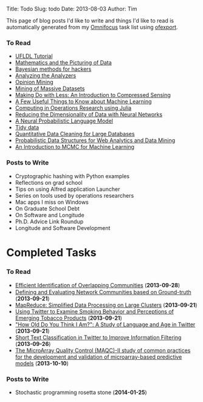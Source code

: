 Title: Todo 
Slug: todo 
Date: 2013-08-03
Author: Tim

 This page of blog posts I'd like to write and things I'd
    like to read is automatically generated from my
    [Omnifocus](http://www.omnigroup.com/products/omnifocus/)
    task list using 
    [ofexport](https://github.com/psidnell/ofexport).



### To Read

- [UFLDL Tutorial](http://ufldl.stanford.edu/wiki/index.php/UFLDL_Tutorial)
- [Mathematics and the Picturing of Data](http://www.mathunion.org/ICM/ICM1974.2/Main/icm1974.2.0523.0532.ocr.pdf)
- [Bayesian methods for hackers](https://github.com/CamDavidsonPilon/Probabilistic-Programming-and-Bayesian-Methods-for-Hackers)
- [Analyzing the Analyzers](http://oreilly.com/data/stratareports/analyzing-the-analyzers.csp)
- [Opinion Mining](http://www.cs.cornell.edu/home/llee/opinion-mining-sentiment-analysis-survey.html)
- [Mining of Massive Datasets](http://infolab.stanford.edu/~ullman/mmds.html)
- [Making Do with Less: An Introduction to Compressed Sensing](http://www.rose-hulman.edu/~bryan/CS_accepted.pdf)
- [A Few Useful Things to Know about Machine Learning](http://homes.cs.washington.edu/~pedrod/papers/cacm12.pdf)
- [Computing in Operations Research using Julia](http://www.mit.edu/~mlubin/juliacomputing.pdf)
- [Reducing the Dimensionality of Data with Neural Networks](http://www.cs.toronto.edu/~hinton/science.pdf)
- [A Neural Probabilistic Language Model](http://machinelearning.wustl.edu/mlpapers/paper_files/BengioDVJ03.pdf)
- [Tidy data](http://vita.had.co.nz/papers/tidy-data.pdf)
- [Quantitative Data Cleaning for Large Databases](http://db.cs.berkeley.edu/jmh/papers/cleaning-unece.pdf)
- [Probabilistic Data Structures for Web Analytics and Data Mining](http://highlyscalable.wordpress.com/2012/05/01/probabilistic-structures-web-analytics-data-mining/)
- [An Introduction to MCMC for Machine Learning](http://citeseerx.ist.psu.edu/viewdoc/download?doi=10.1.1.13.7133&rep=rep1&type=pdf)

### Posts to Write

- Cryptographic hashing with Python examples
- Reflections on grad school
- Tips on using Alfred application Launcher
- Series on tools used by operations researchers
- Mac apps I miss on Windows
- On Graduate School Debt
- On Software and Longitude
- Ph.D. Advice Link Roundup
- Longitude and Software Development



# Completed Tasks
### To Read

- [Eﬃcient Identiﬁcation of Overlapping Communities](http://www.cs.rpiscrews.us/~magdon/ps/conference/cluster_ISI05.pdf) (**2013-09-28**)
- [Defining and Evaluating Network Communities based on Ground-truth](http://cs.stanford.edu/people/jure/pubs/comscore-icdm12.pdf) (**2013-09-21**)
- [MapReduce: Simplified Data Processing on Large Clusters](http://research.google.com/archive/mapreduce-osdi04.pdf) (**2013-09-21**)
- [Using Twitter to Examine Smoking Behavior and Perceptions of Emerging Tobacco Products](http://www.ncbi.nlm.nih.gov/pmc/articles/PMC3758063/?report=printable) (**2013-09-21**)
- ["How Old Do You Think I Am?": A Study of Language and Age in Twitter](http://www.dongnguyen.nl/publications/nguyen-icwsm2013.pdf) (**2013-09-21**)
- [Short Text Classification in Twitter to Improve Information Filtering](http://www.cs.bilkent.edu.tr/~hakan/publication/TweetClassification.pdf) (**2013-09-26**)
- [The MicroArray Quality Control (MAQC)-II study of common practices for the development and validation of microarray-based predictive models](http://www.ncbi.nlm.nih.gov/pmc/articles/PMC3315840/pdf/nihms235927.pdf) (**2013-10-10**)

### Posts to Write

- Stochastic programming rosetta stone (**2014-01-25**)
